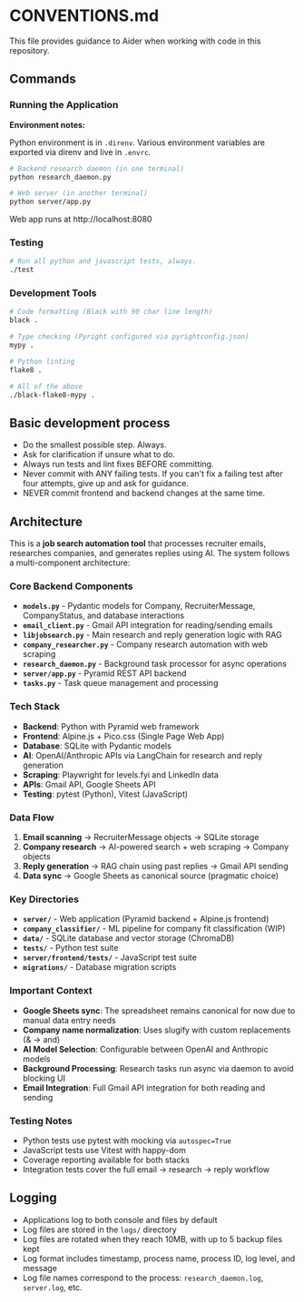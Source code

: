 # CONVENTIONS.md

This file provides guidance to Aider
when working with code in this repository.

## Commands

### Running the Application

**Environment notes:**

Python environment is in `.direnv`.
Various environment variables are exported via direnv
and live in `.envrc`.

```bash
# Backend research daemon (in one terminal)
python research_daemon.py

# Web server (in another terminal)  
python server/app.py
```
Web app runs at http://localhost:8080

### Testing
```bash
# Run all python and javascript tests, always.
./test
```

### Development Tools
```bash
# Code formatting (Black with 90 char line length)
black .

# Type checking (Pyright configured via pyrightconfig.json)
mypy .

# Python linting
flake8 .

# All of the above
./black-flake8-mypy .
```

## Basic development process

- Do the smallest possible step. Always.
- Ask for clarification if unsure what to do.
- Always run tests and lint fixes BEFORE committing.
- Never commit with ANY failing tests.
  If you can't fix a failing test after four attempts, give up and ask
  for guidance.
- NEVER commit frontend and backend changes at the same time.


## Architecture

This is a **job search automation tool** that processes recruiter emails, researches companies, and generates replies using AI. The system follows a multi-component architecture:

### Core Backend Components
- **`models.py`** - Pydantic models for Company, RecruiterMessage, CompanyStatus, and database interactions
- **`email_client.py`** - Gmail API integration for reading/sending emails
- **`libjobsearch.py`** - Main research and reply generation logic with RAG
- **`company_researcher.py`** - Company research automation with web scraping
- **`research_daemon.py`** - Background task processor for async operations
- **`server/app.py`** - Pyramid REST API backend
- **`tasks.py`** - Task queue management and processing

### Tech Stack
- **Backend**: Python with Pyramid web framework
- **Frontend**: Alpine.js + Pico.css (Single Page Web App)
- **Database**: SQLite with Pydantic models
- **AI**: OpenAI/Anthropic APIs via LangChain for research and reply generation  
- **Scraping**: Playwright for levels.fyi and LinkedIn data
- **APIs**: Gmail API, Google Sheets API
- **Testing**: pytest (Python), Vitest (JavaScript)

### Data Flow
1. **Email scanning** → RecruiterMessage objects → SQLite storage
2. **Company research** → AI-powered search + web scraping → Company objects
3. **Reply generation** → RAG chain using past replies → Gmail API sending
4. **Data sync** → Google Sheets as canonical source (pragmatic choice)

### Key Directories
- **`server/`** - Web application (Pyramid backend + Alpine.js frontend)
- **`company_classifier/`** - ML pipeline for company fit classification (WIP)
- **`data/`** - SQLite database and vector storage (ChromaDB)
- **`tests/`** - Python test suite 
- **`server/frontend/tests/`** - JavaScript test suite
- **`migrations/`** - Database migration scripts

### Important Context
- **Google Sheets sync**: The spreadsheet remains canonical for now due to manual data entry needs
- **Company name normalization**: Uses slugify with custom replacements (& → and)
- **AI Model Selection**: Configurable between OpenAI and Anthropic models
- **Background Processing**: Research tasks run async via daemon to avoid blocking UI
- **Email Integration**: Full Gmail API integration for both reading and sending

### Testing Notes
- Python tests use pytest with mocking via `autospec=True`
- JavaScript tests use Vitest with happy-dom
- Coverage reporting available for both stacks
- Integration tests cover the full email → research → reply workflow

## Logging

- Applications log to both console and files by default
- Log files are stored in the `logs/` directory
- Log files are rotated when they reach 10MB, with up to 5 backup files kept
- Log format includes timestamp, process name, process ID, log level, and message
- Log file names correspond to the process: `research_daemon.log`, `server.log`, etc.
